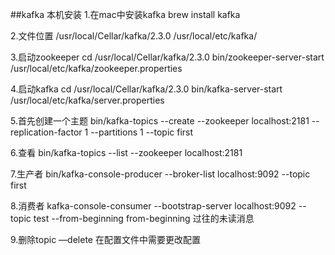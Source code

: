

##kafka 本机安装
1.在mac中安装kafka
brew install kafka

2.文件位置
/usr/local/Cellar/kafka/2.3.0
/usr/local/etc/kafka/

3.启动zookeeper
cd /usr/local/Cellar/kafka/2.3.0
bin/zookeeper-server-start /usr/local/etc/kafka/zookeeper.properties

4.启动kafka
cd /usr/local/Cellar/kafka/2.3.0
bin/kafka-server-start /usr/local/etc/kafka/server.properties

5.首先创建一个主题
bin/kafka-topics --create --zookeeper localhost:2181 --replication-factor 1 --partitions 1 --topic first

6.查看
bin/kafka-topics --list --zookeeper localhost:2181

7.生产者
bin/kafka-console-producer --broker-list localhost:9092 --topic first

8.消费者
kafka-console-consumer --bootstrap-server localhost:9092 --topic test --from-beginning
    from-beginning  过往的未读消息

9.删除topic  —delete 在配置文件中需要更改配置


